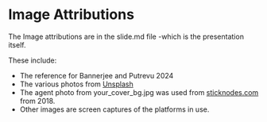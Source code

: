 # Image Attributions

The Image attributions are in the slide.md file -which is the presentation itself.

These include:

- The reference for Bannerjee and Putrevu 2024
- The various photos from [Unsplash](https://unsplash.com/)
- The agent photo from your_cover_bg.jpg was used from [sticknodes.com](https://sticknodes.com/sticks/agent-pack-zip/) from 2018.
- Other images are screen captures of the platforms in use.